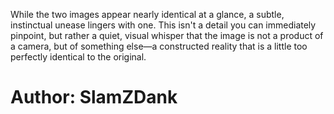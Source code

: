 <p>While the two images appear nearly identical at a glance, a subtle, instinctual unease lingers with one. This isn't a detail you can immediately pinpoint, but rather a quiet, visual whisper that the image is not a product of a camera, but of something else—a constructed reality that is a little too perfectly identical to the original.</p>

<h1>Author: SlamZDank</h1>